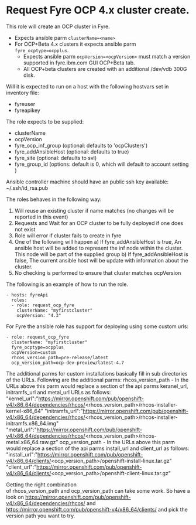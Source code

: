 # Request Fyre OCP 4.x cluster create.

This role will create an OCP cluster in Fyre.
- Expects ansible parm `clusterName=<name>`
- For OCP+Beta 4.x clusters it expects ansible parm `fyre_ocptype=ocpplus`.
  - Expects ansible parm `ocpVersion=<ocpVersion>` must match a version supported in fyre.ibm.com GUI OCP+Beta tab.
  - All OCP+beta clusters are created with an additional /dev/vdb 300G disk.  


Will it is expected to run on a host with the following hostvars set in inventory file:
- fyreuser
- fyreapikey

The role expects to be supplied:
 - clusterName
 - ocpVersion
 - fyre_ocp_inf_group (optional: defaults to 'ocpClusters')
 - fyre_addAnsibleHost (optional: defaults to true)
 - fyre_site (optional: defaults to svl)
 - fyre_group_id (options: default is 0, which will default to account setting )

Ansible controller machine should have an public ssh key available: ~/.ssh/id_rsa.pub

The roles behaves in the following way:
1) Will reuse an existing cluster if name matches (no changes will be reported in this event)
2) Requests and Wait for an OCP cluster to be fully deployed if one does not exist
3) Role will error if cluster fails to create in fyre
4) One of the following will happen
   a) If fyre_addAnsibleHost is true, An ansible host will be added to represent the inf node within the cluster. This node will be part of the supplied group
   b) If fyre_addAnsibleHost is false, The current ansible host will be update with information about the cluster.
5) No checking is performed to ensure that cluster matches ocpVersion

The following is an example of how to run the role.
```
- hosts: fyreApi
  roles:
  - role: request_ocp_fyre
    clusterName: "myfirstcluster"
    ocpVersion: "4.3"
```

For Fyre the ansible role has support for deploying using some custom urls:
```
- role: request_ocp_fyre
  clusterName: "myfirstcluster"
  fyre_ocptype=ocpplus
  ocpVersion=custom
  rhcos_version_path=pre-release/latest
  ocp_version_path=ocp-dev-preview/latest-4.7
```

The additional parms for custom installations basically fill in sub directories of the URLs. Following are the additional parms:
rhcos_version_path - In the URLs above this parm would replace a section of the api parms keranel_url, initramfs_url and metal_url URLs as follows:
"kernel_url":"https://mirror.openshift.com/pub/openshift-v4/x86_64/dependencies/rhcos/<rhcos_version_path>/rhcos-installer-kernel-x86_64"
"initramfs_url":"https://mirror.openshift.com/pub/openshift-v4/x86_64/dependencies/rhcos/<rhcos_version_path>/rhcos-installer-initramfs.x86_64.img"
"metal_url":"https://mirror.openshift.com/pub/openshift-v4/x86_64/dependencies/rhcos/<rhcos_version_path>/rhcos-metal.x86_64.raw.gz"
ocp_version_path - In the URLs above this parm would replace a section of the api parms install_url and client_url as follows:
"install_url":"https://mirror.openshift.com/pub/openshift-v4/x86_64/clients/<ocp_version_path>/openshift-install-linux.tar.gz"
"client_url":"https://mirror.openshift.com/pub/openshift-v4/x86_64/clients/<ocp_version_path>/openshift-client-linux.tar.gz"

Getting the right combination of rhcos_version_path and ocp_version_path can take some work. So have a look on https://mirror.openshift.com/pub/openshift-v4/x86_64/dependencies/rhcos/ and https://mirror.openshift.com/pub/openshift-v4/x86_64/clients/ and pick the version path you want to try.
